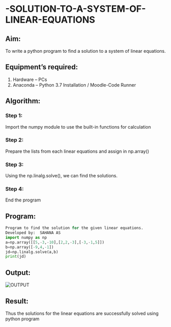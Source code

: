 # -SOLUTION-TO-A-SYSTEM-OF-LINEAR-EQUATIONS
## Aim:
To write a python program to find a solution to a system of linear equations.
## Equipment’s required:
1. 	Hardware – PCs
2. 	Anaconda – Python 3.7 Installation / Moodle-Code Runner
## Algorithm:
### Step 1: 
Import the numpy module to use the built-in functions for calculation
### Step 2: 
Prepare the lists from each linear equations and assign in np.array()
### Step 3: 
Using the np.linalg.solve(), we can find the solutions.
### Step 4: 
End the program
## Program:

```python
Program to find the solution for the given linear equations.
Developed by:  SAHANA AS
import numpy as np
a=np.array([[5,-3,-10],[2,2,-3],[-3,-1,5]])
b=np.array([-9,4,-1])
jd=np.linalg.solve(a,b)
print(jd)
```
## Output:
![OUTPUT](/linear_equation.png)
## Result: 
Thus the solutions for the linear equations are successfully solved using python program

